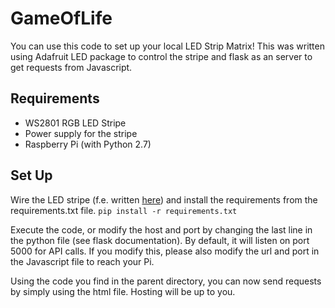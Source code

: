 # GameOfLife
You can use this code to set up your local LED Strip Matrix! This was written using Adafruit LED package to control the stripe and flask as an server to get requests from Javascript.
## Requirements
- WS2801 RGB LED Stripe
- Power supply for the stripe
- Raspberry Pi (with Python 2.7)


## Set Up
Wire the LED stripe (f.e. written [here](https://tutorials-raspberrypi.de/raspberry-pi-ws2801-rgb-led-streifen-anschliessen-steuern/)) and install the requirements from the requirements.txt file.
`pip install -r requirements.txt`

Execute the code, or modify the host and port by changing the last line in the python file (see flask documentation). By default, it will listen on port 5000 for API calls. If you modify this, please also modify the url and port in the Javascript file to reach your Pi.

Using the code you find in the parent directory, you can now send requests by simply using the html file. Hosting will be up to you.

